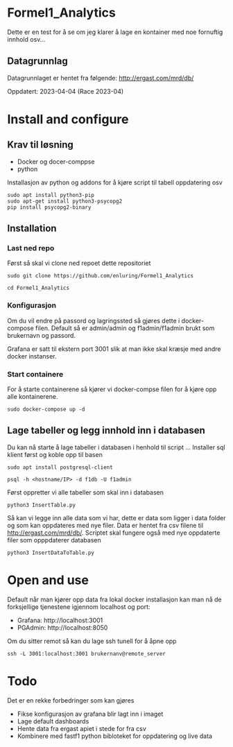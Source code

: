 # Formel1_Analytics
Dette er en test for å se om jeg klarer å lage en kontainer med noe fornuftig innhold osv...

## Datagrunnlag
Datagrunnlaget er hentet fra følgende: http://ergast.com/mrd/db/

Oppdatert: 2023-04-04 (Race 2023-04)

# Install and configure
## Krav til løsning
* Docker og docer-comppse
* python 

Installasjon av python og addons for å kjøre script til tabell oppdatering osv
`````
sudo apt install python3-pip
sudo apt-get install python3-psycopg2
pip install psycopg2-binary
`````

## Installation
### Last ned repo
Først så skal vi clone ned repoet dette repositoriet 
````
sudo git clone https://github.com/enluring/Formel1_Analytics

cd Formel1_Analytics
`````

### Konfigurasjon
Om du vil endre på passord og lagringssted så gjøres dette i docker-compose filen. Default så er admin/admin og f1admin/f1admin brukt som brukernavn og passord. 

Grafana er satt til ekstern port 3001 slik at man ikke skal kræsje med andre docker instanser. 

### Start containere
For å starte containerene så kjører vi docker-compse filen for å kjøre opp alle kontainerene. 
`````
sudo docker-compose up -d
``````

## Lage tabeller og legg innhold inn i databasen
Du kan nå starte å lage tabeller i databasen i henhold til script ...
Installer sql  klient først og koble opp til basen
````
sudo apt install postgresql-client

psql -h <hostname/IP> -d f1db -U f1admin
`````
Først oppretter vi alle tabeller som skal inn i databasen
`````
python3 InsertTable.py
``````
Så kan vi legge inn alle data som vi har, dette er data som ligger i data folder og som kan oppdateres med nye filer. Data er hentet fra csv filene til http://ergast.com/mrd/db/. Scriptet skal fungere også med nye oppdaterte filer som opppdaterer databasen
`````
python3 InsertDataToTable.py
`````

# Open and use
Default når man kjører opp data fra lokal docker installasjon kan man nå de forksjellige tjenestene igjennom localhost og port:
* Grafana: http://localhost:3001
* PGAdmin: http://localhost:8050

Om du sitter remot så kan du lage ssh tunell for å åpne opp
````
ssh -L 3001:localhost:3001 brukernanv@remote_server
````


# Todo
Det er en rekke forbedringer som kan gjøres
* Fikse konfigurasjon av grafana blir lagt inn i imaget
* Lage default dashboards
* Hente data fra ergast apiet i stede for fra csv
* Kombinere med fastf1 python bibloteket for oppdatering og live data





